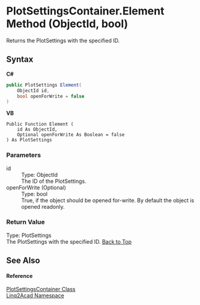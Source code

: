 # PlotSettingsContainer.Element Method (ObjectId, bool)
 

Returns the PlotSettings with the specified ID.

## Syntax

**C#**<br />
``` C#
public PlotSettings Element(
	ObjectId id,
	bool openForWrite = false
)
```

**VB**<br />
``` VB
Public Function Element ( 
	id As ObjectId,
	Optional openForWrite As Boolean = false
) As PlotSettings
```


### Parameters
<dl><dt>id</dt><dd>Type: ObjectId<br />The ID of the PlotSettings.</dd><dt>openForWrite (Optional)</dt><dd>Type: bool<br />True, if the object should be opened for-write. By default the object is opened readonly.</dd></dl>

### Return Value
Type: PlotSettings<br />The PlotSettings with the specified ID.
<a href="#PlotSettingsContainerElement-Method-ObjectId-bool">Back to Top</a>

## See Also


#### Reference
<a href="T_Linq2Acad_PlotSettingsContainer.md#PlotSettingsContainer-Class">PlotSettingsContainer Class</a><br /><a href="N_Linq2Acad.md#Linq2Acad-Namespace">Linq2Acad Namespace</a><br />
